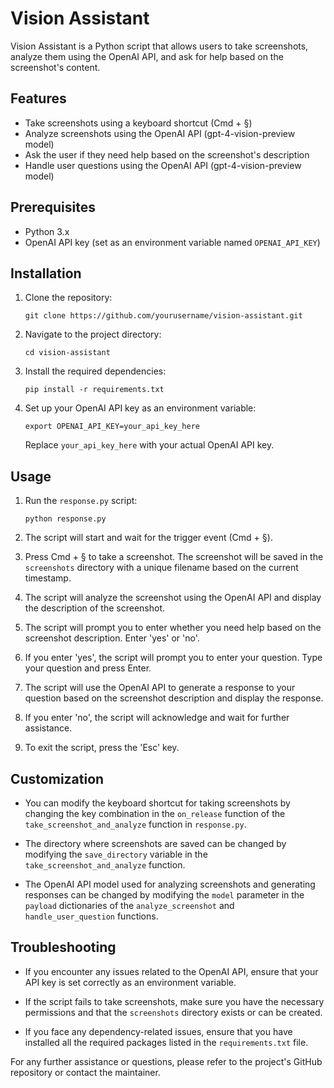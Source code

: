# Vision Assistant

Vision Assistant is a Python script that allows users to take screenshots, analyze them using the OpenAI API, and ask for help based on the screenshot's content.

## Features

- Take screenshots using a keyboard shortcut (Cmd + §)
- Analyze screenshots using the OpenAI API (gpt-4-vision-preview model)
- Ask the user if they need help based on the screenshot's description
- Handle user questions using the OpenAI API (gpt-4-vision-preview model)

## Prerequisites

- Python 3.x
- OpenAI API key (set as an environment variable named `OPENAI_API_KEY`)

## Installation

1. Clone the repository:
   ```
   git clone https://github.com/yourusername/vision-assistant.git
   ```

2. Navigate to the project directory:
   ```
   cd vision-assistant
   ```

3. Install the required dependencies:
   ```
   pip install -r requirements.txt
   ```

4. Set up your OpenAI API key as an environment variable:
   ```
   export OPENAI_API_KEY=your_api_key_here
   ```
   Replace `your_api_key_here` with your actual OpenAI API key.

## Usage

1. Run the `response.py` script:
   ```
   python response.py
   ```

2. The script will start and wait for the trigger event (Cmd + §).

3. Press Cmd + § to take a screenshot. The screenshot will be saved in the `screenshots` directory with a unique filename based on the current timestamp.

4. The script will analyze the screenshot using the OpenAI API and display the description of the screenshot.

5. The script will prompt you to enter whether you need help based on the screenshot description. Enter 'yes' or 'no'.

6. If you enter 'yes', the script will prompt you to enter your question. Type your question and press Enter.

7. The script will use the OpenAI API to generate a response to your question based on the screenshot description and display the response.

8. If you enter 'no', the script will acknowledge and wait for further assistance.

9. To exit the script, press the 'Esc' key.

## Customization

- You can modify the keyboard shortcut for taking screenshots by changing the key combination in the `on_release` function of the `take_screenshot_and_analyze` function in `response.py`.

- The directory where screenshots are saved can be changed by modifying the `save_directory` variable in the `take_screenshot_and_analyze` function.

- The OpenAI API model used for analyzing screenshots and generating responses can be changed by modifying the `model` parameter in the `payload` dictionaries of the `analyze_screenshot` and `handle_user_question` functions.

## Troubleshooting

- If you encounter any issues related to the OpenAI API, ensure that your API key is set correctly as an environment variable.

- If the script fails to take screenshots, make sure you have the necessary permissions and that the `screenshots` directory exists or can be created.

- If you face any dependency-related issues, ensure that you have installed all the required packages listed in the `requirements.txt` file.

For any further assistance or questions, please refer to the project's GitHub repository or contact the maintainer.
